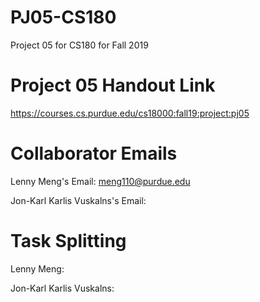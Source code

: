# PJ05-CS180
Project 05 for CS180 for Fall 2019

# Project 05 Handout Link
https://courses.cs.purdue.edu/cs18000:fall19:project:pj05

# Collaborator Emails
Lenny Meng's Email:
meng110@purdue.edu

Jon-Karl Karlis Vuskalns's Email: 

# Task Splitting
Lenny Meng:

Jon-Karl Karlis Vuskalns:
